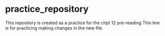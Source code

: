 # practice_repository
This repository is created as a practice for the chpt 12 pre-reading
This line is for practicing making changes in the new file. 
